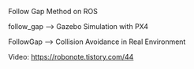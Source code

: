 Follow Gap Method on ROS

follow_gap --> Gazebo Simulation with PX4

FollowGap -->  Collision Avoidance in Real Environment

Video: https://robonote.tistory.com/44

